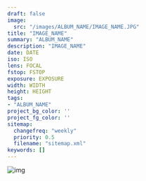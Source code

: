 ```yaml
---
draft: false
image:
  src: "/images/ALBUM_NAME/IMAGE_NAME.JPG"
title: "IMAGE_NAME"
summary: "ALBUM_NAME"
description: "IMAGE_NAME"
date: DATE
iso: ISO
lens: FOCAL
fstop: FSTOP
exposure: EXPOSURE
width: WIDTH
height: HEIGHT
tags:
- "ALBUM_NAME"
project_bg_color: ''
project_fg_color: ''
sitemap:
  changefreq: "weekly"
  priority: 0.5
  filename: "sitemap.xml"
keywords: []
---
```


![img](/images/ALBUM_NAME/IMAGE_NAME.JPG)

